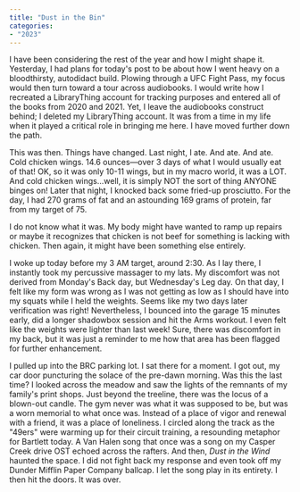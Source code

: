 ```yaml
---
title: "Dust in the Bin"
categories:
- "2023"
---
```


I have been considering the rest of the year and how I might shape it.  Yesterday, I had plans for today's post to be about how I went heavy on a bloodthirsty, autodidact build.  Plowing through a UFC Fight Pass, my focus would then turn toward a tour across audiobooks.  I would write how I recreated a LibraryThing account for tracking purposes and entered all of the books from 2020 and 2021.  Yet, I leave the audiobooks construct behind; I deleted my LibraryThing account.  It was from a time in my life when it played a critical role in bringing me here.  I have moved further down the path.

This was then.  Things have changed.   Last night, I ate.  And ate.  And ate.  Cold chicken wings.  14.6 ounces—over 3 days of what I would usually eat of that!  OK, so it was only 10-11 wings, but in my macro world, it was a LOT.  And cold chicken wings...well, it is simply NOT the sort of thing ANYONE binges on!  Later that night, I knocked back some fried-up prosciutto.  For the day, I had 270 grams of fat and an astounding 169 grams of protein, far from my target of 75. 

I do not know what it was.  My body might have wanted to ramp up repairs or maybe it recognizes that chicken is not beef for something is lacking with chicken.  Then again, it might have been something else entirely. 

I woke up today before my 3 AM target, around 2:30.  As I lay there, I instantly took my percussive massager to my lats.  My discomfort was not derived from Monday's Back day, but Wednesday's Leg day.  On that day, I felt like my form was wrong as I was not getting as low as I should have into my squats while I held the weights.  Seems like my two days later verification was right!  Nevertheless, I bounced into the garage 15 minutes early, did a longer shadowbox session and hit the Arms workout.  I even felt like the weights were lighter than last week!  Sure, there was discomfort in my back, but it was just a reminder to me how that area has been flagged for further enhancement.

I pulled up into the BRC parking lot.  I sat there for a moment.  I got out, my car door puncturing the solace of the pre-dawn morning.  Was this the last time?  I looked across the meadow and saw the lights of the remnants of my family's print shops.  Just beyond the treeline, there was the locus of a blown-out candle.  The gym never was what it was supposed to be, but was a worn memorial to what once was.  Instead of a place of vigor and renewal with a friend, it was a place of loneliness.  I circled along the track as the "49ers" were warming up for their circuit training, a resounding metaphor for Bartlett today.  A Van Halen song that once was a song on my Casper Creek drive OST echoed across the rafters.  And then, *Dust in the Wind* haunted the space.  I did not fight back my response and even took off my Dunder Mifflin Paper Company ballcap.  I let the song play in its entirety.  I then hit the doors.  It was over. 